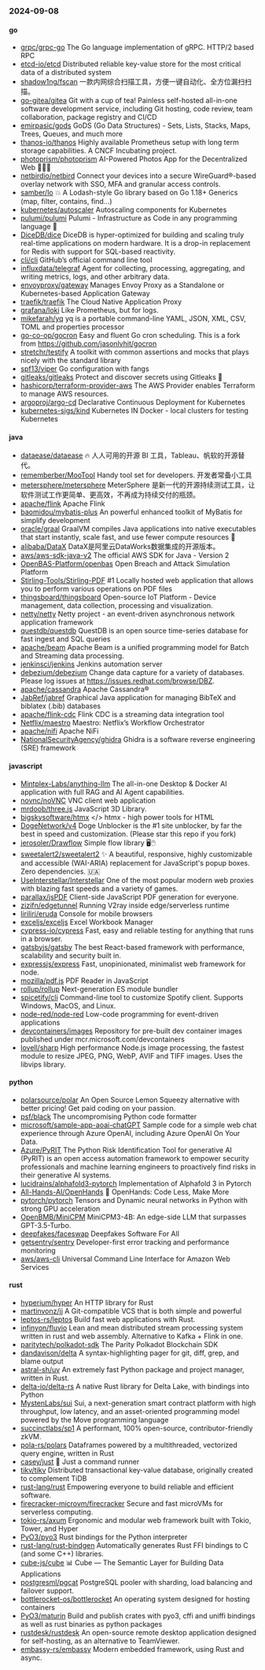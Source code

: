 ### 2024-09-08

#### go
* [grpc/grpc-go](https://github.com/grpc/grpc-go) The Go language implementation of gRPC. HTTP/2 based RPC
* [etcd-io/etcd](https://github.com/etcd-io/etcd) Distributed reliable key-value store for the most critical data of a distributed system
* [shadow1ng/fscan](https://github.com/shadow1ng/fscan) 一款内网综合扫描工具，方便一键自动化、全方位漏扫扫描。
* [go-gitea/gitea](https://github.com/go-gitea/gitea) Git with a cup of tea! Painless self-hosted all-in-one software development service, including Git hosting, code review, team collaboration, package registry and CI/CD
* [emirpasic/gods](https://github.com/emirpasic/gods) GoDS (Go Data Structures) - Sets, Lists, Stacks, Maps, Trees, Queues, and much more
* [thanos-io/thanos](https://github.com/thanos-io/thanos) Highly available Prometheus setup with long term storage capabilities. A CNCF Incubating project.
* [photoprism/photoprism](https://github.com/photoprism/photoprism) AI-Powered Photos App for the Decentralized Web 🌈💎✨
* [netbirdio/netbird](https://github.com/netbirdio/netbird) Connect your devices into a secure WireGuard®-based overlay network with SSO, MFA and granular access controls.
* [samber/lo](https://github.com/samber/lo) 💥 A Lodash-style Go library based on Go 1.18+ Generics (map, filter, contains, find...)
* [kubernetes/autoscaler](https://github.com/kubernetes/autoscaler) Autoscaling components for Kubernetes
* [pulumi/pulumi](https://github.com/pulumi/pulumi) Pulumi - Infrastructure as Code in any programming language 🚀
* [DiceDB/dice](https://github.com/DiceDB/dice) DiceDB is hyper-optimized for building and scaling truly real-time applications on modern hardware. It is a drop-in replacement for Redis with support for SQL-based reactivity.
* [cli/cli](https://github.com/cli/cli) GitHub’s official command line tool
* [influxdata/telegraf](https://github.com/influxdata/telegraf) Agent for collecting, processing, aggregating, and writing metrics, logs, and other arbitrary data.
* [envoyproxy/gateway](https://github.com/envoyproxy/gateway) Manages Envoy Proxy as a Standalone or Kubernetes-based Application Gateway
* [traefik/traefik](https://github.com/traefik/traefik) The Cloud Native Application Proxy
* [grafana/loki](https://github.com/grafana/loki) Like Prometheus, but for logs.
* [mikefarah/yq](https://github.com/mikefarah/yq) yq is a portable command-line YAML, JSON, XML, CSV, TOML and properties processor
* [go-co-op/gocron](https://github.com/go-co-op/gocron) Easy and fluent Go cron scheduling. This is a fork from https://github.com/jasonlvhit/gocron
* [stretchr/testify](https://github.com/stretchr/testify) A toolkit with common assertions and mocks that plays nicely with the standard library
* [spf13/viper](https://github.com/spf13/viper) Go configuration with fangs
* [gitleaks/gitleaks](https://github.com/gitleaks/gitleaks) Protect and discover secrets using Gitleaks 🔑
* [hashicorp/terraform-provider-aws](https://github.com/hashicorp/terraform-provider-aws) The AWS Provider enables Terraform to manage AWS resources.
* [argoproj/argo-cd](https://github.com/argoproj/argo-cd) Declarative Continuous Deployment for Kubernetes
* [kubernetes-sigs/kind](https://github.com/kubernetes-sigs/kind) Kubernetes IN Docker - local clusters for testing Kubernetes

#### java
* [dataease/dataease](https://github.com/dataease/dataease) 🔥 人人可用的开源 BI 工具，Tableau、帆软的开源替代。
* [rememberber/MooTool](https://github.com/rememberber/MooTool) Handy tool set for developers. 开发者常备小工具
* [metersphere/metersphere](https://github.com/metersphere/metersphere) MeterSphere 是新一代的开源持续测试工具，让软件测试工作更简单、更高效，不再成为持续交付的瓶颈。
* [apache/flink](https://github.com/apache/flink) Apache Flink
* [baomidou/mybatis-plus](https://github.com/baomidou/mybatis-plus) An powerful enhanced toolkit of MyBatis for simplify development
* [oracle/graal](https://github.com/oracle/graal) GraalVM compiles Java applications into native executables that start instantly, scale fast, and use fewer compute resources 🚀
* [alibaba/DataX](https://github.com/alibaba/DataX) DataX是阿里云DataWorks数据集成的开源版本。
* [aws/aws-sdk-java-v2](https://github.com/aws/aws-sdk-java-v2) The official AWS SDK for Java - Version 2
* [OpenBAS-Platform/openbas](https://github.com/OpenBAS-Platform/openbas) Open Breach and Attack Simulation Platform
* [Stirling-Tools/Stirling-PDF](https://github.com/Stirling-Tools/Stirling-PDF) #1 Locally hosted web application that allows you to perform various operations on PDF files
* [thingsboard/thingsboard](https://github.com/thingsboard/thingsboard) Open-source IoT Platform - Device management, data collection, processing and visualization.
* [netty/netty](https://github.com/netty/netty) Netty project - an event-driven asynchronous network application framework
* [questdb/questdb](https://github.com/questdb/questdb) QuestDB is an open source time-series database for fast ingest and SQL queries
* [apache/beam](https://github.com/apache/beam) Apache Beam is a unified programming model for Batch and Streaming data processing.
* [jenkinsci/jenkins](https://github.com/jenkinsci/jenkins) Jenkins automation server
* [debezium/debezium](https://github.com/debezium/debezium) Change data capture for a variety of databases. Please log issues at https://issues.redhat.com/browse/DBZ.
* [apache/cassandra](https://github.com/apache/cassandra) Apache Cassandra®
* [JabRef/jabref](https://github.com/JabRef/jabref) Graphical Java application for managing BibTeX and biblatex (.bib) databases
* [apache/flink-cdc](https://github.com/apache/flink-cdc) Flink CDC is a streaming data integration tool
* [Netflix/maestro](https://github.com/Netflix/maestro) Maestro: Netflix’s Workflow Orchestrator
* [apache/nifi](https://github.com/apache/nifi) Apache NiFi
* [NationalSecurityAgency/ghidra](https://github.com/NationalSecurityAgency/ghidra) Ghidra is a software reverse engineering (SRE) framework

#### javascript
* [Mintplex-Labs/anything-llm](https://github.com/Mintplex-Labs/anything-llm) The all-in-one Desktop & Docker AI application with full RAG and AI Agent capabilities.
* [novnc/noVNC](https://github.com/novnc/noVNC) VNC client web application
* [mrdoob/three.js](https://github.com/mrdoob/three.js) JavaScript 3D Library.
* [bigskysoftware/htmx](https://github.com/bigskysoftware/htmx) </> htmx - high power tools for HTML
* [DogeNetwork/v4](https://github.com/DogeNetwork/v4) Doge Unblocker is the #1 site unblocker, by far the best in speed and customization. (Please star this repo if you fork)
* [jerosoler/Drawflow](https://github.com/jerosoler/Drawflow) Simple flow library 🖥️🖱️
* [sweetalert2/sweetalert2](https://github.com/sweetalert2/sweetalert2) ✨ A beautiful, responsive, highly customizable and accessible (WAI-ARIA) replacement for JavaScript's popup boxes. Zero dependencies. 🇺🇦
* [UseInterstellar/Interstellar](https://github.com/UseInterstellar/Interstellar) One of the most popular modern web proxies with blazing fast speeds and a variety of games.
* [parallax/jsPDF](https://github.com/parallax/jsPDF) Client-side JavaScript PDF generation for everyone.
* [zizifn/edgetunnel](https://github.com/zizifn/edgetunnel) Running V2ray inside edge/serverless runtime
* [liriliri/eruda](https://github.com/liriliri/eruda) Console for mobile browsers
* [exceljs/exceljs](https://github.com/exceljs/exceljs) Excel Workbook Manager
* [cypress-io/cypress](https://github.com/cypress-io/cypress) Fast, easy and reliable testing for anything that runs in a browser.
* [gatsbyjs/gatsby](https://github.com/gatsbyjs/gatsby) The best React-based framework with performance, scalability and security built in.
* [expressjs/express](https://github.com/expressjs/express) Fast, unopinionated, minimalist web framework for node.
* [mozilla/pdf.js](https://github.com/mozilla/pdf.js) PDF Reader in JavaScript
* [rollup/rollup](https://github.com/rollup/rollup) Next-generation ES module bundler
* [spicetify/cli](https://github.com/spicetify/cli) Command-line tool to customize Spotify client. Supports Windows, MacOS, and Linux.
* [node-red/node-red](https://github.com/node-red/node-red) Low-code programming for event-driven applications
* [devcontainers/images](https://github.com/devcontainers/images) Repository for pre-built dev container images published under mcr.microsoft.com/devcontainers
* [lovell/sharp](https://github.com/lovell/sharp) High performance Node.js image processing, the fastest module to resize JPEG, PNG, WebP, AVIF and TIFF images. Uses the libvips library.

#### python
* [polarsource/polar](https://github.com/polarsource/polar) An Open Source Lemon Squeezy alternative with better pricing! Get paid coding on your passion.
* [psf/black](https://github.com/psf/black) The uncompromising Python code formatter
* [microsoft/sample-app-aoai-chatGPT](https://github.com/microsoft/sample-app-aoai-chatGPT) Sample code for a simple web chat experience through Azure OpenAI, including Azure OpenAI On Your Data.
* [Azure/PyRIT](https://github.com/Azure/PyRIT) The Python Risk Identification Tool for generative AI (PyRIT) is an open access automation framework to empower security professionals and machine learning engineers to proactively find risks in their generative AI systems.
* [lucidrains/alphafold3-pytorch](https://github.com/lucidrains/alphafold3-pytorch) Implementation of Alphafold 3 in Pytorch
* [All-Hands-AI/OpenHands](https://github.com/All-Hands-AI/OpenHands) 🙌 OpenHands: Code Less, Make More
* [pytorch/pytorch](https://github.com/pytorch/pytorch) Tensors and Dynamic neural networks in Python with strong GPU acceleration
* [OpenBMB/MiniCPM](https://github.com/OpenBMB/MiniCPM) MiniCPM3-4B: An edge-side LLM that surpasses GPT-3.5-Turbo.
* [deepfakes/faceswap](https://github.com/deepfakes/faceswap) Deepfakes Software For All
* [getsentry/sentry](https://github.com/getsentry/sentry) Developer-first error tracking and performance monitoring
* [aws/aws-cli](https://github.com/aws/aws-cli) Universal Command Line Interface for Amazon Web Services

#### rust
* [hyperium/hyper](https://github.com/hyperium/hyper) An HTTP library for Rust
* [martinvonz/jj](https://github.com/martinvonz/jj) A Git-compatible VCS that is both simple and powerful
* [leptos-rs/leptos](https://github.com/leptos-rs/leptos) Build fast web applications with Rust.
* [infinyon/fluvio](https://github.com/infinyon/fluvio) Lean and mean distributed stream processing system written in rust and web assembly. Alternative to Kafka + Flink in one.
* [paritytech/polkadot-sdk](https://github.com/paritytech/polkadot-sdk) The Parity Polkadot Blockchain SDK
* [dandavison/delta](https://github.com/dandavison/delta) A syntax-highlighting pager for git, diff, grep, and blame output
* [astral-sh/uv](https://github.com/astral-sh/uv) An extremely fast Python package and project manager, written in Rust.
* [delta-io/delta-rs](https://github.com/delta-io/delta-rs) A native Rust library for Delta Lake, with bindings into Python
* [MystenLabs/sui](https://github.com/MystenLabs/sui) Sui, a next-generation smart contract platform with high throughput, low latency, and an asset-oriented programming model powered by the Move programming language
* [succinctlabs/sp1](https://github.com/succinctlabs/sp1) A performant, 100% open-source, contributor-friendly zkVM.
* [pola-rs/polars](https://github.com/pola-rs/polars) Dataframes powered by a multithreaded, vectorized query engine, written in Rust
* [casey/just](https://github.com/casey/just) 🤖 Just a command runner
* [tikv/tikv](https://github.com/tikv/tikv) Distributed transactional key-value database, originally created to complement TiDB
* [rust-lang/rust](https://github.com/rust-lang/rust) Empowering everyone to build reliable and efficient software.
* [firecracker-microvm/firecracker](https://github.com/firecracker-microvm/firecracker) Secure and fast microVMs for serverless computing.
* [tokio-rs/axum](https://github.com/tokio-rs/axum) Ergonomic and modular web framework built with Tokio, Tower, and Hyper
* [PyO3/pyo3](https://github.com/PyO3/pyo3) Rust bindings for the Python interpreter
* [rust-lang/rust-bindgen](https://github.com/rust-lang/rust-bindgen) Automatically generates Rust FFI bindings to C (and some C++) libraries.
* [cube-js/cube](https://github.com/cube-js/cube) 📊 Cube — The Semantic Layer for Building Data Applications
* [postgresml/pgcat](https://github.com/postgresml/pgcat) PostgreSQL pooler with sharding, load balancing and failover support.
* [bottlerocket-os/bottlerocket](https://github.com/bottlerocket-os/bottlerocket) An operating system designed for hosting containers
* [PyO3/maturin](https://github.com/PyO3/maturin) Build and publish crates with pyo3, cffi and uniffi bindings as well as rust binaries as python packages
* [rustdesk/rustdesk](https://github.com/rustdesk/rustdesk) An open-source remote desktop application designed for self-hosting, as an alternative to TeamViewer.
* [embassy-rs/embassy](https://github.com/embassy-rs/embassy) Modern embedded framework, using Rust and async.
